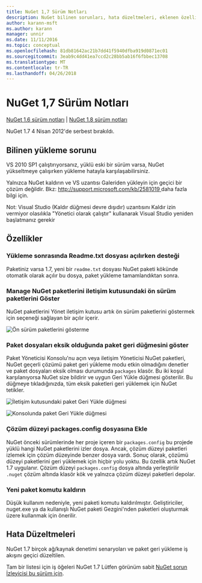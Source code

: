 ```yaml
---
title: NuGet 1,7 Sürüm Notları
description: NuGet bilinen sorunları, hata düzeltmeleri, eklenen özellikleri ve dcr dahil olmak üzere 1.7 için sürüm notları.
author: karann-msft
ms.author: karann
manager: unnir
ms.date: 11/11/2016
ms.topic: conceptual
ms.openlocfilehash: 81db81642ac21b7dd41f5940dfba919d0871ec01
ms.sourcegitcommit: 3eab9c4dd41ea7ccd2c28bb5ab16f6fbbec13708
ms.translationtype: MT
ms.contentlocale: tr-TR
ms.lasthandoff: 04/26/2018
---
```

# <a name="nuget-17-release-notes"></a>NuGet 1,7 Sürüm Notları

[NuGet 1.6 sürüm notları](../release-notes/nuget-1.6.md) | [NuGet 1.8 sürüm notları](../release-notes/nuget-1.8.md)

NuGet 1.7 4 Nisan 2012'de serbest bırakıldı.

## <a name="known-installation-issue"></a>Bilinen yükleme sorunu
VS 2010 SP1 çalıştırıyorsanız, yüklü eski bir sürüm varsa, NuGet yükseltmeye çalışırken yükleme hatayla karşılaşabilirsiniz.

Yalnızca NuGet kaldırın ve VS uzantısı Galeriden yükleyin için geçici bir çözüm değildir.  Bkz: [ http://support.microsoft.com/kb/2581019 ](http://support.microsoft.com/kb/2581019) daha fazla bilgi için.

Not: Visual Studio (Kaldır düğmesi devre dışıdır) uzantısını Kaldır izin vermiyor olasılıkla "Yönetici olarak çalıştır" kullanarak Visual Studio yeniden başlatmanız gerekir

## <a name="features"></a>Özellikler

### <a name="support-opening-readmetxt-file-after-installation"></a>Yükleme sonrasında Readme.txt dosyası açılırken desteği
Paketiniz varsa 1.7, yeni bir `readme.txt` dosyası NuGet paketi kökünde otomatik olarak açılır bu dosya, paket yükleme tamamlandıktan sonra.

### <a name="show-prerelease-packages-in-the-manage-nuget-packages-dialog"></a>Manage NuGet paketlerini iletişim kutusundaki ön sürüm paketlerini Göster
NuGet paketlerini Yönet iletişim kutusu artık ön sürüm paketlerini göstermek için seçeneği sağlayan bir açılır içerir.

![Ön sürüm paketlerini gösterme](./media/prerelease-dropdown.png)

### <a name="show-package-restore-button-when-package-files-are-missing"></a>Paket dosyaları eksik olduğunda paket geri düğmesini göster
Paket Yöneticisi Konsolu'nu açın veya iletişim Yöneticisi NuGet paketleri, NuGet geçerli çözümü paket geri yükleme modu etkin olmadığını denetler ve paket dosyaları eksik olması durumunda `packages` klasör. Bu iki koşul karşılanıyorsa NuGet size bildirir ve uygun Geri Yükle düğmesi gösterilir. Bu düğmeye tıkladığınızda, tüm eksik paketleri geri yüklemek için NuGet tetikler.

![İletişim kutusundaki paket Geri Yükle düğmesi](./media/packagerestore-dialog.png)

![Konsolunda paket Geri Yükle düğmesi](./media/packagerestore-console.png)

### <a name="add-solution-level-packagesconfig-file"></a>Çözüm düzeyi packages.config dosyasına Ekle
NuGet önceki sürümlerinde her proje içeren bir `packages.config` bu projede yüklü hangi NuGet paketlerini izler dosya. Ancak, çözüm düzeyi paketleri izlemek için çözüm düzeyinde benzer dosya vardı. Sonuç olarak, çözümü düzeyi paketlerini geri yüklemek için hiçbir yolu yoktu.
Bu özellik artık NuGet 1.7 uygulanır. Çözüm düzeyi `packages.config` dosya altında yerleştirilir `.nuget` çözüm altında klasör kök ve yalnızca çözüm düzeyi paketleri depolar.

### <a name="remove-new-package-command"></a>Yeni paket komutu kaldırın
Düşük kullanım nedeniyle, yeni paketi komutu kaldırılmıştır. Geliştiriciler, nuget.exe ya da kullanışlı NuGet paketi Gezgini'nden paketleri oluşturmak üzere kullanmak için önerilir.

## <a name="bug-fixes"></a>Hata Düzeltmeleri
NuGet 1.7 birçok ağ/kaynak denetimi senaryoları ve paket geri yükleme iş akışını geçici düzeltilen.

Tam bir listesi için iş öğeleri NuGet 1.7 Lütfen görünüm sabit [NuGet sorun İzleyicisi bu sürüm için](http://nuget.codeplex.com/workitem/list/advanced?keyword=&status=Closed&type=All&priority=All&release=NuGet%201.7&assignedTo=All&component=All&sortField=Votes&sortDirection=Descending&page=0).
